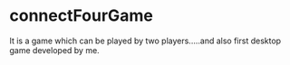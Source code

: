 # connectFourGame
It is a game which can be played by two players.....and also first desktop game developed by me.
